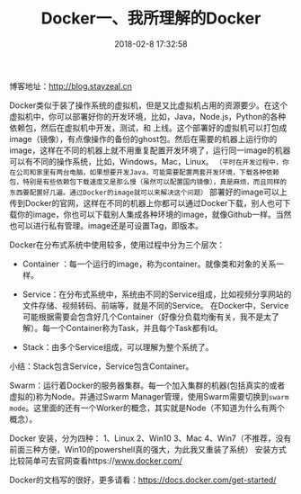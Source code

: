 ﻿---
title: Docker一、我所理解的Docker
date: 2018-02-8 17:32:58
tags:
     - server
---
博客地址：http://blog.stayzeal.cn

Docker类似于装了操作系统的虚拟机，但是又比虚拟机占用的资源要少。在这个虚拟机中，你可以部署好你的开发环境，比如，Java，Node.js，Python的各种依赖包，然后在虚拟机中开发，测试，和 上线。这个部署好的虚拟机可以打包成image（镜像），有点像操作的备份的ghost包。然后在需要的机器上运行你的image，这样在不同的机器上就不用重复配置开发环境了，运行同一image的机器可以有不同的操作系统，比如，Windows，Mac，Linux。
`（平时在开发过程中，你在公司和家里有两台电脑，如果想要开发Java，可能需要配置两套开发环境，下载各种依赖包，特别是有些依赖包下载速度又是那么慢（虽然可以配置国内镜像），真是麻烦，而且同样的东西要配置好几遍。通过Docker的image就可以来解决这个问题）`
部署好的image可以上传到Docker的官网，这样在不同的机器上你都可以通过Docker下载，别人也可下载你的image，你也可以下载别人集成各种环境的image，就像Github一样。当然也可以进行私有管理。image还是可设置Tag，即版本。
<!--more-->

Docker在分布式系统中使用较多，使用过程中分为三个层次：

- Container ：每一个运行的image，称为container。就像类和对象的关系一样。

- Service：在分布式系统中，系统由不同的Service组成，比如视频分享网站的文件存储、视频转码、前端等，就是不同的Service。  在Docker中，Service可能根据需要会包含好几个Container（好像分负载均衡有关，我不是太了解）。每一个Container称为Task，并且每个Task都有Id。

- Stack：由多个Service组成，可以理解为整个系统了。

小结：Stack包含Service，Service包含Container。

Swarm：运行着Docker的服务器集群。每一个加入集群的机器(包括真实的或者虚拟的)称为Node。并通过Swarm Manager管理，使用Swarm需要切换到`swarm mode`。这里面的还有一个Worker的概念，其实就是Node（不知道为什么有两个概念）。

Docker 安装，分为四种：
1、Linux
2、Win10
3、Mac
4、Win7（不推荐，没有前面三种方便，Win10的powershell真的强大，为此我又重装了系统）
安装方式比较简单可去官网查看https://www.docker.com/

Docker的文档写的很好，更多请看：https://docs.docker.com/get-started/